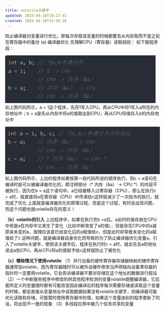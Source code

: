 ```yaml
---
title: volatile关键字
updated: 2025-04-16T19:17:41
created: 2025-04-16T16:59:26
---
```


防止编译器对变量进行优化，即每次存取该变量的时候都要去从内存取而不是之前在寄存器中的备份
\(a\) 编译器优化
先理解CPU（寄存器）读取规则：
如下面程序段：

![image1](../../../resources/c9f27c62b8f44705b10fe7d5b54e77e0.png)
如上图代码所示，a = 1这个程序，先将1写入CPU，再从CPU中将1写入a所在的内存地址中；b = a是先从内存中将a的值取出到CPU，再从CPU将值存入b的内存地址中

![image2](../../../resources/b4b22a8aca8f411d941123dfbe6225bd.png)
如上图代码所示，上边的程序如果按第一段代码所说的顺序执行，则c = a语句在编译时是可以被编译器优化的，即注释部分（\* 内存（&a） -\> CPU \*）的内容不被执行，因为在b = a这个语句中，a已经被移入过寄存器（CPU），那么在执行c = a时，就直接将a在寄存器（CPU）中传递给c这样就减少了一次指令的执行，就完成了优化
上面就是编译器优化的原理过程，但是这个过程，有时会出现问题，而这个问题也就volatile存在的意义！

**（b）volatile的引入**
上边程序中，如果在执行完b =a后，a此时的值存放在CPU中但是a在内存中又发生了变化（比如中断改变了a的值），但是存在CPU中的a是原来未变的a，按理应该是已经变化后的a赋值给c，但是此时却导致未变化的a赋值给了c
这种问题，就是编译器自身优化而导致的为了防止编译器优化变量a，引入了volatile关键字，使用该关键字后，程序在执行时c = a时，就会先去a的地址读出a到CPU，再从CPU将a的值赋予给c这样就防止了被优化

**（c）哪些情况下使用volatile**
（1）并行设备的硬件寄存器存储器映射的硬件寄存器通常加volatile，因为寄存器随时可以被外设硬件修改当声明指向设备寄存器的指针时一定要用volatile，它会告诉编译器不要对存储在这个地址的数据进行假设
（2）一个中断服务程序中修改的供其他程序检测的变量volatile提醒编译器，它后面所定义的变量随时都有可能改变因此编译后的程序每次需要存储或读取这个变量的时候，都会直接从变量地址中读取数据如果没有volatile关键字，则编译器可能优化读取和存储，可能暂时使用寄存器中的值，如果这个变量由别的程序更新了的话，将出现不一致的现象
（3）多线程应用中被几个任务共享的变量

